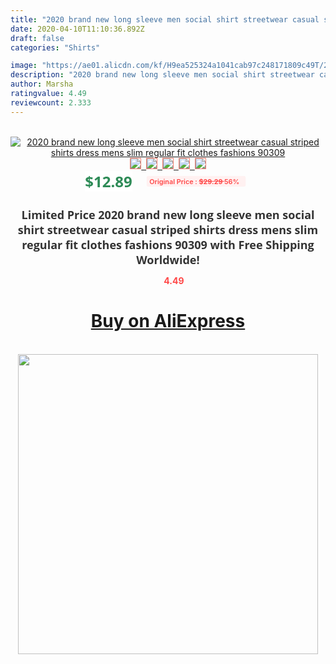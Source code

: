 ```yaml
---
title: "2020 brand new long sleeve men social shirt streetwear casual striped shirts dress mens slim regular fit clothes fashions 90309"
date: 2020-04-10T11:10:36.892Z
draft: false
categories: "Shirts"

image: "https://ae01.alicdn.com/kf/H9ea525324a1041cab97c248171809c49T/2020-brand-new-long-sleeve-men-social-shirt-streetwear-casual-striped-shirts-dress-mens-slim-regular.jpg"
description: "2020 brand new long sleeve men social shirt streetwear casual striped shirts dress mens slim regular fit clothes fashions 90309"
author: Marsha
ratingvalue: 4.49
reviewcount: 2.333
---
```

<br>
<div style="text-align: center;">
<a href="https://s.click.aliexpress.com/e/_AmxXSV" target="_blank" rel="nofollow noopener noreferrer"><img alt="2020 brand new long sleeve men social shirt streetwear casual striped shirts dress mens slim regular fit clothes fashions 90309" class="magnifier-image" src="https://ae01.alicdn.com/kf/H9ea525324a1041cab97c248171809c49T/2020-brand-new-long-sleeve-men-social-shirt-streetwear-casual-striped-shirts-dress-mens-slim-regular.jpg_640x640.jpg">
<br>
<img style="border:1px solid salmon" src="https://ae01.alicdn.com/kf/H9ea525324a1041cab97c248171809c49T/2020-brand-new-long-sleeve-men-social-shirt-streetwear-casual-striped-shirts-dress-mens-slim-regular.jpg_120x120.jpg">&nbsp;&nbsp;<img style="border:1px solid salmon" src="https://ae01.alicdn.com/kf/H84b30c7d1db34bedb62614568bf75fa5P/2020-brand-new-long-sleeve-men-social-shirt-streetwear-casual-striped-shirts-dress-mens-slim-regular.jpg_120x120.jpg">&nbsp;&nbsp;<img style="border:1px solid salmon" src="https://ae01.alicdn.com/kf/Hdbe59d7e5fdc48489ce0542efd88180aE/2020-brand-new-long-sleeve-men-social-shirt-streetwear-casual-striped-shirts-dress-mens-slim-regular.jpg_120x120.jpg">&nbsp;&nbsp;<img style="border:1px solid salmon" src="https://ae01.alicdn.com/kf/Hb2cbdf58adb74ac7b068e6ab7c49fb805/2020-brand-new-long-sleeve-men-social-shirt-streetwear-casual-striped-shirts-dress-mens-slim-regular.jpg_120x120.jpg">&nbsp;&nbsp;<img style="border:1px solid salmon" src="https://ae01.alicdn.com/kf/H6ed04670ff0942c2ab83b3a53a30cb59Q/2020-brand-new-long-sleeve-men-social-shirt-streetwear-casual-striped-shirts-dress-mens-slim-regular.jpg_120x120.jpg"></a></div><br0>
<div style="text-align: center;"><span style="background-color: white; border: 0px; box-sizing: border-box; color: seagreen; display: inline-block; font-family: &quot;open sans&quot; , &quot;arial&quot; , &quot;helvetica&quot; , sans-serif , &quot;heiti&quot;; font-size: 24px; font-stretch: inherit; font-weight: 700; line-height: inherit; margin: 0px 10px 0px 0px; padding: 0px; vertical-align: middle;">$12.89 </span>
<span style="background: rgb(255 , 241 , 241); border-radius: 3px; border: 0px; box-sizing: border-box; color: #ff4747; display: inline-block; font-family: inherit; font-size: 12px; font-stretch: inherit; font-style: inherit; font-variant: inherit; font-weight: 600; line-height: inherit; margin: 0px; padding: 2px 5px; transform: scale(0.9); vertical-align: middle;">Original Price : <b style="text-decoration: line-through;">$29.29 </b> 56%&nbsp;&nbsp;</span></div>
<h1 style="color: #333333; display: inline-block; font-family: &quot;open sans&quot; , &quot;arial&quot; , &quot;helvetica&quot; , sans-serif , &quot;heiti&quot;; font-size: 18px; font-stretch: inherit; font-weight: 700; text-align: center;">Limited Price 2020 brand new long sleeve men social shirt streetwear casual striped shirts dress mens slim regular fit clothes fashions 90309 with Free Shipping Worldwide!</h1>
<div style="color: #ff4747; text-align: center;">
<img src="https://4.bp.blogspot.com/-M0ZcTcb-5uY/XleCXlxnR4I/AAAAAAAAAEc/OrjgMkXV1oMQFaCRZj5HQwOCBcu3w1FegCPcBGAYYCw/s1600/star.png" style="height: 15px;">&nbsp;<b>4.49</b></div>
<div class="button_cont" align="center"><a class="buynow_a" href="https://s.click.aliexpress.com/e/_AmxXSV" target="_blank" rel="nofollow noopener noreferrer"><H1>Buy on AliExpress</H1></a></div><br>
<div class="separator" style="clear: both; text-align: center;">
<img src="https://lh3.googleusercontent.com/-pTy5HemUv9M/XlePHvY0dAI/AAAAAAAAAE4/0nX5iRUoIWY8eMW9Dpxeirr157OZliDIgCLcBGAsYHQ/s1600/badge.gif" width="480">
</div>
